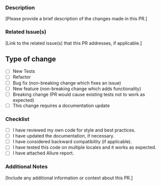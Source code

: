 ### Description

[Please provide a brief description of the changes made in this PR.]

### Related Issue(s)

[Link to the related issue(s) that this PR addresses, if applicable.]

## Type of change

- [ ] New Tests
- [ ] Refactor
- [ ] Bug fix (non-breaking change which fixes an issue)
- [ ] New feature (non-breaking change which adds functionality)
- [ ] Breaking change (PR would cause existing tests not to work as expected)
- [ ] This change requires a documentation update

### Checklist

- [ ] I have reviewed my own code for style and best practices.
- [ ] I have updated the documentation, if necessary.
- [ ] I have considered backward compatibility (if applicable).
- [ ] I have tested this code on multiple locales and it works as expected.
- [ ] I have attached Allure report.

### Additional Notes

[Include any additional information or context about this PR.]

